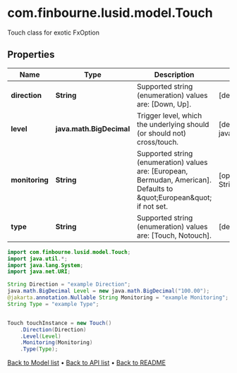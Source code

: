 # com.finbourne.lusid.model.Touch
Touch class for exotic FxOption

## Properties

Name | Type | Description | Notes
------------ | ------------- | ------------- | -------------
**direction** | **String** | Supported string (enumeration) values are: [Down, Up]. | [default to String]
**level** | **java.math.BigDecimal** | Trigger level, which the underlying should (or should not) cross/touch. | [default to java.math.BigDecimal]
**monitoring** | **String** | Supported string (enumeration) values are: [European, Bermudan, American].  Defaults to \&quot;European\&quot; if not set. | [optional] [default to String]
**type** | **String** | Supported string (enumeration) values are: [Touch, Notouch]. | [default to String]

```java
import com.finbourne.lusid.model.Touch;
import java.util.*;
import java.lang.System;
import java.net.URI;

String Direction = "example Direction";
java.math.BigDecimal Level = new java.math.BigDecimal("100.00");
@jakarta.annotation.Nullable String Monitoring = "example Monitoring";
String Type = "example Type";


Touch touchInstance = new Touch()
    .Direction(Direction)
    .Level(Level)
    .Monitoring(Monitoring)
    .Type(Type);
```


[Back to Model list](../README.md#documentation-for-models) &#8226; [Back to API list](../README.md#documentation-for-api-endpoints) &#8226; [Back to README](../README.md)
